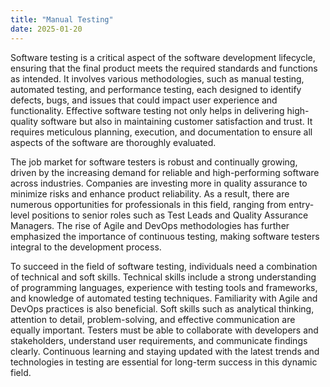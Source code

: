 ```yaml
---
title: "Manual Testing"
date: 2025-01-20
---
```


Software testing is a critical aspect of the software development lifecycle, ensuring that the final product meets the required standards and functions as intended. It involves various methodologies, such as manual testing, automated testing, and performance testing, each designed to identify defects, bugs, and issues that could impact user experience and functionality. Effective software testing not only helps in delivering high-quality software but also in maintaining customer satisfaction and trust. It requires meticulous planning, execution, and documentation to ensure all aspects of the software are thoroughly evaluated.

The job market for software testers is robust and continually growing, driven by the increasing demand for reliable and high-performing software across industries. Companies are investing more in quality assurance to minimize risks and enhance product reliability. As a result, there are numerous opportunities for professionals in this field, ranging from entry-level positions to senior roles such as Test Leads and Quality Assurance Managers. The rise of Agile and DevOps methodologies has further emphasized the importance of continuous testing, making software testers integral to the development process.

To succeed in the field of software testing, individuals need a combination of technical and soft skills. Technical skills include a strong understanding of programming languages, experience with testing tools and frameworks, and knowledge of automated testing techniques. Familiarity with Agile and DevOps practices is also beneficial. Soft skills such as analytical thinking, attention to detail, problem-solving, and effective communication are equally important. Testers must be able to collaborate with developers and stakeholders, understand user requirements, and communicate findings clearly. Continuous learning and staying updated with the latest trends and technologies in testing are essential for long-term success in this dynamic field.
